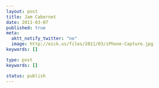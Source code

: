 ```yaml
---
layout: post
title: Jam Cabernet
date: 2011-03-07
published: true
meta:
  aktt_notify_twitter: "no"
  image: http://eick.us/files/2011/03/iPhone-Capture.jpg
keywords: []

type: post
keywords: []

status: publish
---
```


